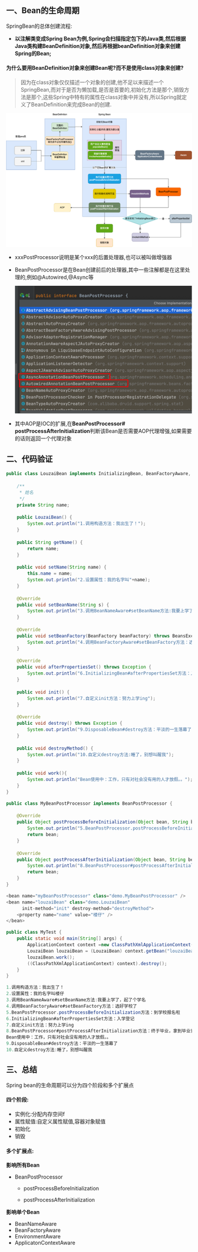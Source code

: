 ## 一、Bean的生命周期

SpringBean的总体创建流程:

- **以注解类变成Spring Bean为例,Spring会扫描指定包下的Java类,然后根据Java类构建BeanDefinition对象,然后再根据beanDefinition对象来创建Spring的Bean;**

#### 为什么要用BeanDefinition对象来创建Bean呢?而不是使用class对象来创建?

> 因为在class对象仅仅描述一个对象的创建,他不足以来描述一个SpringBean,而对于是否为懒加载,是否是首要的,初始化方法是那个,销毁方法是那个,这些Spring中特有的属性在class对象中并没有,所以Spring就定义了BeanDefinition来完成Bean的创建.



![image-20220906163218272](../../../assets/img/bean-01.png)

- xxxPostProcessor说明是某个xxx的后置处理器,也可以被叫做增强器

- BeanPostProcessor是在Bean创建前后的处理器,其中一些注解都是在这里处理的,例如@Autowired,@Async等

  <img src="../../../assets/img/bean-03.png" alt="image-20220906182506297" style="zoom: 50%;" />

- 其中AOP是IOC的扩展,在**BeanPostProcessor# postProcessAfterInitialization**判断该Bean是否需要AOP代理增强,如果需要的话则返回一个代理对象

## 二、代码验证

```java
public class LouzaiBean implements InitializingBean, BeanFactoryAware, BeanNameAware, DisposableBean {

    /**
     * 姓名
     */
    private String name;

    public LouzaiBean() {
        System.out.println("1.调用构造方法：我出生了！");
    }

    public String getName() {
        return name;
    }

    public void setName(String name) {
        this.name = name;
        System.out.println("2.设置属性：我的名字叫"+name);
    }

    @Override
    public void setBeanName(String s) {
        System.out.println("3.调用BeanNameAware#setBeanName方法:我要上学了，起了个学名");
    }

    @Override
    public void setBeanFactory(BeanFactory beanFactory) throws BeansException {
        System.out.println("4.调用BeanFactoryAware#setBeanFactory方法：选好学校了");
    }

    @Override
    public void afterPropertiesSet() throws Exception {
        System.out.println("6.InitializingBean#afterPropertiesSet方法：入学登记");
    }

    public void init() {
        System.out.println("7.自定义init方法：努力上学ing");
    }

    @Override
    public void destroy() throws Exception {
        System.out.println("9.DisposableBean#destroy方法：平淡的一生落幕了");
    }

    public void destroyMethod() {
        System.out.println("10.自定义destroy方法:睡了，别想叫醒我");
    }

    public void work(){
        System.out.println("Bean使用中：工作，只有对社会没有用的人才放假。。");
    }
}
```

```java
public class MyBeanPostProcessor implements BeanPostProcessor {

    @Override
    public Object postProcessBeforeInitialization(Object bean, String beanName) throws BeansException {
        System.out.println("5.BeanPostProcessor.postProcessBeforeInitialization方法：到学校报名啦");
        return bean;
    }

    @Override
    public Object postProcessAfterInitialization(Object bean, String beanName) throws BeansException {
        System.out.println("8.BeanPostProcessor#postProcessAfterInitialization方法：终于毕业，拿到毕业证啦！");
        return bean;
    }
}
```

```java
<bean name="myBeanPostProcessor" class="demo.MyBeanPostProcessor" />
<bean name="louzaiBean" class="demo.LouzaiBean"
      init-method="init" destroy-method="destroyMethod">
    <property name="name" value="楼仔" />
</bean>
```

```java
public class MyTest {
    public static void main(String[] args) {
        ApplicationContext context =new ClassPathXmlApplicationContext("classpath:applicationContext.xml");
        LouzaiBean louzaiBean = (LouzaiBean) context.getBean("louzaiBean");
        louzaiBean.work();
        ((ClassPathXmlApplicationContext) context).destroy();
    }
}
```

```java
1.调用构造方法：我出生了！
2.设置属性：我的名字叫楼仔
3.调用BeanNameAware#setBeanName方法:我要上学了，起了个学名
4.调用BeanFactoryAware#setBeanFactory方法：选好学校了
5.BeanPostProcessor.postProcessBeforeInitialization方法：到学校报名啦
6.InitializingBean#afterPropertiesSet方法：入学登记
7.自定义init方法：努力上学ing
8.BeanPostProcessor#postProcessAfterInitialization方法：终于毕业，拿到毕业证啦！
Bean使用中：工作，只有对社会没有用的人才放假。。
9.DisposableBean#destroy方法：平淡的一生落幕了
10.自定义destroy方法:睡了，别想叫醒我
```

## 三、总结

Spring bean的生命周期可以分为四个阶段和多个扩展点

#### 四个阶段:

- 实例化:分配内存空间f
- 属性赋值:自定义属性赋值,容器对象赋值
- 初始化
- 销毁

#### 多个扩展点:

**影响所有Bean**

- BeanPostProcessor

  - postProcessBeforeInitialization

  - postProcessAfterInitialization

**影响单个Bean**

- BeanNameAware
- BeanFactoryAware
- EnvironmentAware
- ApplicatonContextAware